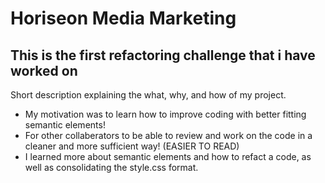 # Horiseon Media Marketing

## This is the first refactoring challenge that i have worked on

Short description explaining the what, why, and how of my project.

- My motivation was to learn how to improve coding with better fitting semantic elements!
- For other collaberators to be able to review and work on the code in a cleaner and more sufficient way! (EASIER TO READ)
- I learned more about semantic elements and how to refact a code, as well as consolidating the style.css format.